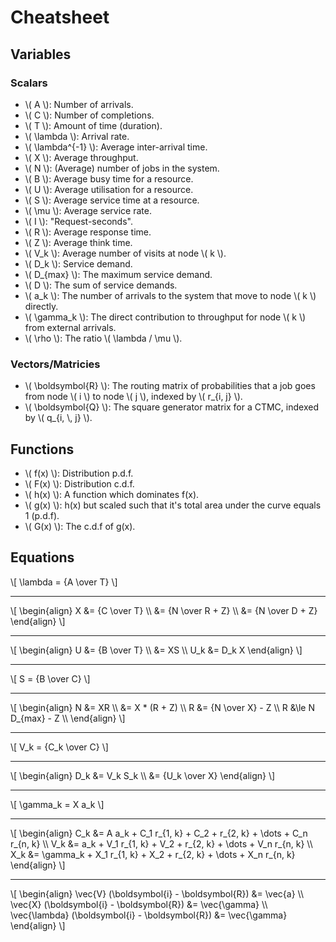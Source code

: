# Cheatsheet

## Variables

### Scalars

- \\( A \\): Number of arrivals.
- \\( C \\): Number of completions.
- \\( T \\): Amount of time (duration).
- \\( \\lambda \\): Arrival rate.
- \\( \\lambda^{-1} \\): Average inter-arrival time.
- \\( X \\): Average throughput.
- \\( N \\): (Average) number of jobs in the system.
- \\( B \\): Average busy time for a resource.
- \\( U \\): Average utilisation for a resource.
- \\( S \\): Average service time at a resource.
- \\( \\mu \\): Average service rate.
- \\( I \\): "Request-seconds".
- \\( R \\): Average response time.
- \\( Z \\): Average think time.
- \\( V_k \\): Average number of visits at node \\( k \\).
- \\( D_k \\): Service demand.
- \\( D_{max} \\): The maximum service demand.
- \\( D \\): The sum of service demands.
- \\( a_k \\): The number of arrivals to the system that move to node \\( k \\) directly.
- \\( \\gamma_k \\): The direct contribution to throughput for node \\( k \\) from external arrivals.
- \\( \\rho \\): The ratio \\( \\lambda / \\mu \\).

### Vectors/Matricies

- \\( \\boldsymbol{R} \\): The routing matrix of probabilities that a job goes from node \\( i \\) to node \\( j \\), indexed by \\( r_{i, j} \\).
- \\( \\boldsymbol{Q} \\): The square generator matrix for a CTMC, indexed by \\( q_{i, \\, j} \\).

## Functions

- \\( f(x) \\): Distribution p.d.f.
- \\( F(x) \\): Distribution c.d.f.
- \\( h(x) \\): A function which dominates f(x).
- \\( g(x) \\): h(x) but scaled such that it's total area under the curve equals 1 (p.d.f).
- \\( G(x) \\): The c.d.f of g(x).

## Equations

\\[
\\lambda = {A \\over T}
\\]

---

\\[
\\begin{align}
X &= {C \\over T} \\\\
  &= {N \\over R + Z} \\\\
  &= {N \\over D + Z}
\\end{align}
\\]

---

\\[
\\begin{align}
U   &= {B \\over T} \\\\
    &= XS \\\\
U_k &= D_k X
\\end{align}
\\]

---

\\[
S = {B \\over C}
\\]

---

\\[
\\begin{align}
N &= XR \\\\
  &= X * (R + Z) \\\\
R &= {N \\over X} - Z \\\\
R &\\le N D_{max} - Z \\\\
\\end{align}
\\]

---

\\[
V_k = {C_k \\over C}
\\]

---

\\[
\\begin{align}
D_k &= V_k S_k \\\\
    &= {U_k \\over X}
\\end{align}
\\]

---

\\[
\\gamma_k = X a_k
\\]

---

\\[
\\begin{align}
C_k &= A a_k + C_1 r_{1, k} + C_2 + r_{2, k} + \\dots + C_n r_{n, k} \\\\
V_k &= a_k + V_1 r_{1, k} + V_2 + r_{2, k} + \\dots + V_n r_{n, k} \\\\
X_k &= \\gamma_k + X_1 r_{1, k} + X_2 + r_{2, k} + \\dots + X_n r_{n, k}
\\end{align}
\\]

---

\\[
\\begin{align}
\\vec{V} (\\boldsymbol{i} - \\boldsymbol{R}) &= \\vec{a} \\\\
\\vec{X} (\\boldsymbol{i} - \\boldsymbol{R}) &= \\vec{\\gamma} \\\\
\\vec{\\lambda} (\\boldsymbol{i} - \\boldsymbol{R}) &= \\vec{\\gamma}
\\end{align}
\\]

